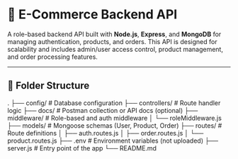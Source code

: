 # 🛒 E-Commerce Backend API

A role-based backend API built with **Node.js**, **Express**, and **MongoDB** for managing authentication, products, and orders. This API is designed for scalability and includes admin/user access control, product management, and order processing features.

---

## 📁 Folder Structure

. ├── config/ # Database configuration ├── controllers/ # Route handler logic ├── docs/ # Postman collection or API docs (optional) ├── middleware/ # Role-based and auth middleware │ └── roleMiddleware.js ├── models/ # Mongoose schemas (User, Product, Order) ├── routes/ # Route definitions │ ├── auth.routes.js │ ├── order.routes.js │ └── product.routes.js ├── .env # Environment variables (not uploaded) ├── server.js # Entry point of the app └── README.md
